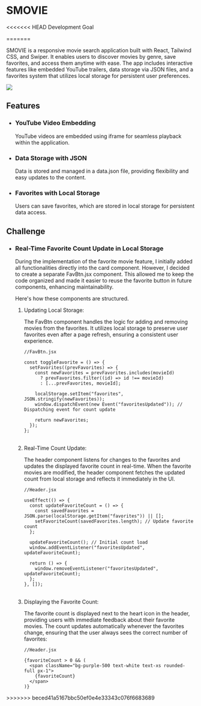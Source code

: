 # SMOVIE

<<<<<<< HEAD
Development Goal

=======
<p>SMOVIE is a responsive movie search application built with React, Tailwind CSS, and Swiper. It enables users to discover movies by genre, save favorites, and access them anytime with ease. The app includes interactive features like embedded YouTube trailers, data storage via JSON files, and a favorites system that utilizes local storage for persistent user preferences.</p>

<img src="./public/interface.png">

## Features
<ul>
<li><h3>YouTube Video Embedding</h3> YouTube videos are embedded using iframe for seamless playback within the application.</li>
<li><h3>Data Storage with JSON</h3> Data is stored and managed in a data.json file, providing flexibility and easy updates to the content.</li>
<li><h3>Favorites with Local Storage</h3> Users can save favorites, which are stored in local storage for persistent data access.</li>
</ul>

## Challenge
<ul>
  <li>
    <h3>Real-Time Favorite Count Update in Local Storage</h3>  
    <p>During the implementation of the favorite movie feature, I initially added all functionalities directly into the card component. However, I decided to create a separate FavBtn.jsx component. This allowed me to keep the code organized and made it easier to reuse the favorite button in future components, enhancing maintainability.</p>
    <p>Here's how these components are structured.</p>
    <ol>
      <li>Updating Local Storage:  
        
The FavBtn component handles the logic for adding and removing movies from the favorites. It utilizes local storage to preserve user favorites even after a page refresh, ensuring a consistent user experience.
```
//FavBtn.jsx

const toggleFavorite = () => {
  setFavorites((prevFavorites) => {
    const newFavorites = prevFavorites.includes(movieId)
      ? prevFavorites.filter((id) => id !== movieId) 
      : [...prevFavorites, movieId];

    localStorage.setItem("favorites", JSON.stringify(newFavorites)); 
    window.dispatchEvent(new Event("favoritesUpdated")); // Dispatching event for count update

    return newFavorites;
  });
};
```
</li>

<br />

<li>Real-Time Count Update:
  

The header component listens for changes to the favorites and updates the displayed favorite count in real-time. When the favorite movies are modified, the header component fetches the updated count from local storage and reflects it immediately in the UI.
```
//Header.jsx

useEffect(() => {
  const updateFavoriteCount = () => {
    const savedFavorites = JSON.parse(localStorage.getItem("favorites")) || [];
    setFavoriteCount(savedFavorites.length); // Update favorite count
  };

  updateFavoriteCount(); // Initial count load
  window.addEventListener("favoritesUpdated", updateFavoriteCount);

  return () => {
    window.removeEventListener("favoritesUpdated", updateFavoriteCount);
  };
}, []);
```
</li>

<br />

<li>Displaying the Favorite Count:
  

The favorite count is displayed next to the heart icon in the header, providing users with immediate feedback about their favorite movies. The count updates automatically whenever the favorites change, ensuring that the user always sees the correct number of favorites:
```
//Header.jsx

{favoriteCount > 0 && (
  <span className="bg-purple-500 text-white text-xs rounded-full px-1">
    {favoriteCount}
  </span>
)}
```

</ul>
>>>>>>> beced41a5167bbc50ef0e4e33343c076f6683689


